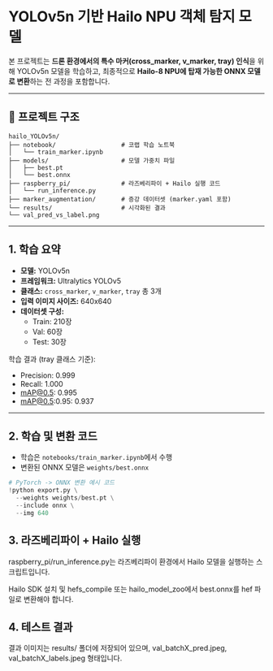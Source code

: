 # YOLOv5n 기반 Hailo NPU 객체 탐지 모델

본 프로젝트는 **드론 환경에서의 특수 마커(cross_marker, v_marker, tray) 인식**을 위해 YOLOv5n 모델을 학습하고, 최종적으로 **Hailo-8 NPU에 탑재 가능한 ONNX 모델로 변환**하는 전 과정을 포함합니다.

---

## 📂 프로젝트 구조
```
hailo_YOLOv5n/
├── notebook/                  # 코랩 학습 노트북
│   └── train_marker.ipynb
├── models/                    # 모델 가중치 파일
│   ├── best.pt
│   └── best.onnx
├── raspberry_pi/              # 라즈베리파이 + Hailo 실행 코드
│   └── run_inference.py
├── marker_augmentation/       # 증강 데이터셋 (marker.yaml 포함)
└── results/                   # 시각화된 결과
└── val_pred_vs_label.png
```
---

## 1. 학습 요약

- **모델:** YOLOv5n
- **프레임워크:** Ultralytics YOLOv5
- **클래스:** `cross_marker`, `v_marker`, `tray` 총 3개
- **입력 이미지 사이즈:** 640x640
- **데이터셋 구성:**  
  - Train: 210장  
  - Val: 60장  
  - Test: 30장

학습 결과 (tray 클래스 기준):
- Precision: 0.999  
- Recall: 1.000  
- mAP@0.5: 0.995  
- mAP@0.5:0.95: 0.937

---

## 2. 학습 및 변환 코드

- 학습은 `notebooks/train_marker.ipynb`에서 수행
- 변환된 ONNX 모델은 `weights/best.onnx`

```python
# PyTorch -> ONNX 변환 예시 코드
!python export.py \
  --weights weights/best.pt \
  --include onnx \
  --img 640
```

## 3. 라즈베리파이 + Hailo 실행

raspberry_pi/run_inference.py는 라즈베리파이 환경에서 Hailo 모델을 실행하는 스크립트입니다.

Hailo SDK 설치 및 hefs_compile 또는 hailo_model_zoo에서 best.onnx를 hef 파일로 변환해야 합니다.


## 4. 테스트 결과

 결과 이미지는 results/ 폴더에 저장되어 있으며, val_batchX_pred.jpeg, val_batchX_labels.jpeg 형태입니다.


